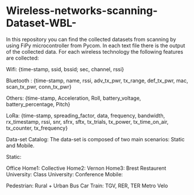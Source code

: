 # Wireless-networks-scanning-Dataset-WBL-


In this repository you can find the collected datasets from scanning by using FiPy microcontroller from Pycom. In each text file there is the output of the collected data. For each wireless technology the following features are collected:

Wifi: {time-stamp, ssid, bssid; sec, channel, rssi}

Bluetooth : {time-stamp, name, rssi, adv_tx_pwr, tx_range, def_tx_pwr, mac, scan_tx_pwr, conn_tx_pwr}

Others:
{time-stamp, Acceleration, Roll, battery_voltage, battery_percentage, Pitch}

LoRa: {time-stamp, spreading_factor, data, frequency, bandwidth, rx_timestamp, rssi, snr, sfrx, sftx, tx_trials, tx_power, tx_time_on_air, tx_counter, tx_frequency}

Data-set Catalog: The data-set is composed of two main scenarios: Static and Mobile.

Static:

Office
Home1: Collective
Home2: Vernon
Home3: Brest
Restaurent
University: Class
University: Conference
Mobile:

Pedestrian: Rural + Urban
Bus
Car
Train: TGV, RER, TER
Metro
Velo

